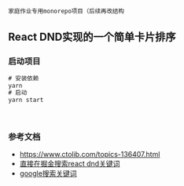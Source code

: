 `家庭作业专用monorepo项目（后续再改结构`

## React DND实现的一个简单卡片排序
### 启动项目
``` js
# 安装依赖
yarn 
# 启动
yarn start
```

</br>

### 参考文档
- https://www.ctolib.com/topics-136407.html
- [直接在掘金搜索react dnd关键词](https://juejin.im/post/5c92e7fc6fb9a070e5529322)
- [google搜索关键词](https://www.google.com/search?sxsrf=ALeKk03enMxWIhyQkoO6aNhCC5pHbobM4w%3A1582978176365&ei=gFRaXs75FcfmwQPbipaQDg&q=React+DnD&oq=React+DnD&gs_l=psy-ab.3..35i39i19j35i39l2j0l2j0i203l4j0.2749041.2749041..2749292...0.0..0.135.350.0j3......0....2j1..gws-wiz.......0i7i30j0i30.v7cECLbHtYg&ved=0ahUKEwjOuY6f3fbnAhVHc3AKHVuFBeIQ4dUDCAs&uact=5)
</br>